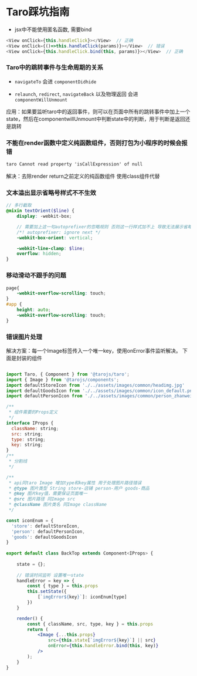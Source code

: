 # Taro踩坑指南

- jsx中不能使用匿名函数, 需要bind
```js
<View onClick={this.handleClick}></View>  // 正确
<View onClick={()=>this.handleClick(params)}></View>  // 错误
<View onClick={this.handleClick.bind(this, params)}></View>  // 正确
```

### Taro中的跳转事件与生命周期的关系
- `navigateTo` 会进  `componentDidhide`

- `relaunch`,  `redirect`, `navigateBack` 以及物理返回 会进 `componentWillUnmount`

应用：如果要监听taro中的返回事件，则可以在页面中所有的跳转事件中加上一个state，然后在componentwillUnmount中判断state中的判断，用于判断是返回还是跳转

### 不能在render函数中定义纯函数组件，否则打包为小程序的时候会报错
```cmd
taro Cannot read property 'isCallExpression' of null
```
解决：去除render return之前定义的纯函数组件 使用class组件代替

### 文本溢出显示省略号样式不不生效
```scss
// 多行截取
@mixin textOrient($line) {
	display: -webkit-box;

	// 需要加上这一句autoprefixer的忽略规则 否则这一行样式加不上 导致无法展示省略号
	/*! autoprefixer: ignore next */
	-webkit-box-orient: vertical;

	-webkit-line-clamp: $line;
	overflow: hidden;
}
```

### 移动滑动不跟手的问题
```scss
page{
	-webkit-overflow-scrolling: touch;
}
#app {
	height: auto;
	-webkit-overflow-scrolling: touch;
}
```

### 错误图片处理
解决方案：每一个Image标签传入一个唯一key，使用onError事件监听解决。 
下面是封装的组件
```jsx

import Taro, { Component } from '@tarojs/taro';
import { Image } from '@tarojs/components';
import defaultStoreIcon from './../assets/images/common/headimg.jpg'
import defaultGoodsIcon from './../assets/images/common/icon_default.png'
import defaultPersonIcon from './../assets/images/common/person_zhanweitu@2x.png'

/**
 * 组件需要的Props定义
 */
interface IProps {
  className: string;
  src: string;
  type: string;
  key: string;
}
/**
 * 分割线
 */

/**
 * api同taro Image 增加type和key属性 用于处理图片路径错误
 * @type 图片类型 String store-店铺 person-用户 goods-商品
 * @key 图片key值，需要保证页面唯一
 * @src 图片路径 同Image src
 * @className 图片类名 同Image className
 */

const iconEnum = {
  'store': defaultStoreIcon,
  'person': defaultPersonIcon,
  'goods': defaultGoodsIcon
}
 
export default class BackTop extends Component<IProps> {
  
    state = {};
  
    // 错误时间监听 设置唯一state
    handleError = key => {
        const { type } = this.props
        this.setState({
            [`imgError${key}`]: iconEnum[type]
        })
    }

	render() {
        const { className, src, type, key } = this.props
		return (
			<Image {...this.props}
                src={this.state[`imgError${key}`] || src}
                onError={this.handleError.bind(this, key)}
            />
		);
	}
}
```